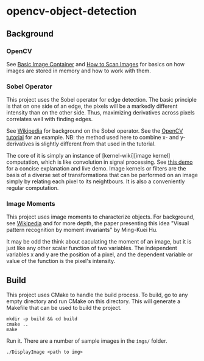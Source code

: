 opencv-object-detection
=======================

Background
----------

### OpenCV

See [Basic Image Container][mat1] and [How to Scan Images][mat2] for basics on
how images are stored in memory and how to work with them.

[mat1]: http://tinyurl.com/hk8k6mo
[mat2]: http://tinyurl.com/jzf43fb

### Sobel Operator

This project uses the Sobel operator for edge detection.  The basic principle is
that on one side of an edge, the pixels will be a markedly different intensity
than on the other side.  Thus, maximizing derivatives across pixels correlates
well with finding edges.

See [Wikipedia][sobel-wiki] for background on the Sobel operator.  See the
[OpenCV tutorial][sobel-opencv] for an example.  NB: the method used here to
combine x- and y-derivatives is slightly different from that used in the
tutorial.

The core of it is simply an instance of [kernel-wiki][image kernel] computation,
which is like convolution in signal processing.  See [this demo][kernel-demo]
for a concise explanation and live demo.  Image kernels or filters are the basis
of a diverse set of transformations that can be performed on an image simply by
relating each pixel to its neightbours.  It is also a conveniently regular
computation.

[sobel-opencv]: http://tinyurl.com/zppkr8q
[sobel-wiki]: https://en.wikipedia.org/wiki/Sobel_operator
[kernel-wiki]: https://en.wikipedia.org/wiki/Kernel_(image_processing)
[kernel-demo]: http://setosa.io/ev/image-kernels/

### Image Moments

This project uses image moments to characterize objects.  For background, see
[Wikipedia][moment-wiki] and for more depth, the paper presenting this idea
"Visual pattern recognition by moment invariants" by Ming-Kuei Hu.

It may be odd the think about caculating the moment of an image, but it is just
like any other scalar function of two variables.  The independent variables x
and y are the position of a pixel, and the dependent variable or value of the
function is the pixel's intensity.

[moment-wiki]: https://en.wikipedia.org/wiki/Image_moment

Build
-----

This project uses CMake to handle the build process.  To build, go to any empty
directory and run CMake on this directory.  This will generate a Makefile that
can be used to build the project.

    mkdir -p build && cd build
    cmake ..
    make

Run it.  There are a number of sample images in the `imgs/` folder.

    ./DisplayImage <path to img>
